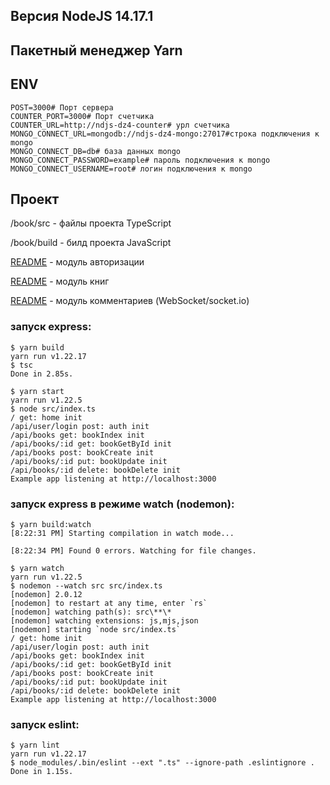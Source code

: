 ## Версия NodeJS 14.17.1

## Пакетный менеджер Yarn

## ENV

```dotenv
POST=3000# Порт сервера
COUNTER_PORT=3000# Порт счетчика
COUNTER_URL=http://ndjs-dz4-counter# урл счетчика 
MONGO_CONNECT_URL=mongodb://ndjs-dz4-mongo:27017#строка подключения к mongo
MONGO_CONNECT_DB=db# база данных mongo
MONGO_CONNECT_PASSWORD=example# пароль подключения к mongo
MONGO_CONNECT_USERNAME=root# логин подключения к mongo
```

## Проект

/book/src - файлы проекта TypeScript

/book/build - билд проекта JavaScript

[README](src/modules/auth/README.MD) - модуль авторизации

[README](src/modules/book/README.MD) - модуль книг

[README](src/modules/comment/README.MD) - модуль комментариев (WebSocket/socket.io)

### запуск express:
```shell
$ yarn build      
yarn run v1.22.17
$ tsc
Done in 2.85s.
```
```shell
$ yarn start
yarn run v1.22.5
$ node src/index.ts
/ get: home init
/api/user/login post: auth init
/api/books get: bookIndex init
/api/books/:id get: bookGetById init
/api/books post: bookCreate init
/api/books/:id put: bookUpdate init
/api/books/:id delete: bookDelete init
Example app listening at http://localhost:3000
```
### запуск express в режиме watch (nodemon):
```shell
$ yarn build:watch
[8:22:31 PM] Starting compilation in watch mode...

[8:22:34 PM] Found 0 errors. Watching for file changes.
```
```shell
$ yarn watch
yarn run v1.22.5
$ nodemon --watch src src/index.ts
[nodemon] 2.0.12
[nodemon] to restart at any time, enter `rs`
[nodemon] watching path(s): src\**\*
[nodemon] watching extensions: js,mjs,json
[nodemon] starting `node src/index.ts`
/ get: home init
/api/user/login post: auth init
/api/books get: bookIndex init
/api/books/:id get: bookGetById init
/api/books post: bookCreate init
/api/books/:id put: bookUpdate init
/api/books/:id delete: bookDelete init
Example app listening at http://localhost:3000
```

### запуск eslint:
```shell
$ yarn lint
yarn run v1.22.17
$ node_modules/.bin/eslint --ext ".ts" --ignore-path .eslintignore .
Done in 1.15s.
```
